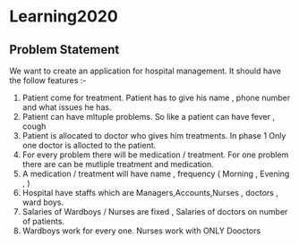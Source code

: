 # Learning2020

## Problem Statement

We want to create an application for hospital management. It should have the follow features :-

1. Patient come for treatment. Patient has to give his name , phone number and what issues he has.
2. Patient can have mltuple problems. So like a patient can have fever , cough
3. Patient is allocated to doctor who gives him treatments. In phase 1 Only one doctor is allocted to the patient.
4. For every problem there will be medication / treatment. For one problem there are can be mutliple treatment and medication.
5. A medication / treatment will have name , frequency ( Morning , Evening , )
6. Hospital have staffs which are Managers,Accounts,Nurses , doctors , ward boys.
7. Salaries of Wardboys / Nurses are fixed , Salaries of doctors on number of patients.
8. Wardboys work for every one. Nurses work with ONLY Dooctors
